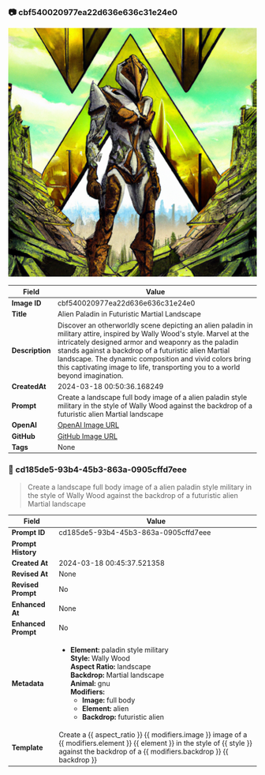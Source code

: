 

### 📷 cbf540020977ea22d636e636c31e24e0 

![data.id](./cbf540020977ea22d636e636c31e24e0.jpg)

| Field          | Value                                                                                                                     |
|----------------|---------------------------------------------------------------------------------------------------------------------------|
| **Image ID**             | cbf540020977ea22d636e636c31e24e0                                                                                                             |
| **Title**           | Alien Paladin in Futuristic Martial Landscape                                                                                                       |
| **Description**           | Discover an otherworldly scene depicting an alien paladin in military attire, inspired by Wally Wood's style. Marvel at the intricately designed armor and weaponry as the paladin stands against a backdrop of a futuristic alien Martial landscape. The dynamic composition and vivid colors bring this captivating image to life, transporting you to a world beyond imagination.                                                                                                       |
| **CreatedAt**        | 2024-03-18 00:50:36.168249                                                                                                        |
| **Prompt**         | Create a landscape full body image of a alien paladin style military in the style of Wally Wood against the backdrop of a futuristic alien Martial landscape                                                                                                         |                                                                                          |
| **OpenAI**         | [OpenAI Image URL](https://oaidalleapiprodscus.blob.core.windows.net/private/org-TZj0gKpq3CiXdXNznVOkBYav/user-t5KW5S6yYiCS0u4yDWasqnEP/img-PiPuRqCxoRgAQ6mdCzMEyyM3.png?st=2024-03-17T23%3A50%3A31Z&se=2024-03-18T01%3A50%3A31Z&sp=r&sv=2021-08-06&sr=b&rscd=inline&rsct=image/png&skoid=6aaadede-4fb3-4698-a8f6-684d7786b067&sktid=a48cca56-e6da-484e-a814-9c849652bcb3&skt=2024-03-17T10%3A45%3A24Z&ske=2024-03-18T10%3A45%3A24Z&sks=b&skv=2021-08-06&sig=EVVqpwqOLD9piC5WM316wPDeiCNMvIS4bbBjh/FktXk%3D)                                                                                |
| **GitHub**         | [GitHub Image URL](https://github.com/Caneta-Silva/cyber-tomorrow/blob/main/images/cbf540020977ea22d636e636c31e24e0/cbf540020977ea22d636e636c31e24e0.jpg)                                                                                |
| **Tags**       | None                                                                                                                   |

### 📜 cd185de5-93b4-45b3-863a-0905cffd7eee

> Create a landscape full body image of a alien paladin style military in the style of Wally Wood against the backdrop of a futuristic alien Martial landscape

| Field          | Value                                                                                                                                                                      |
|----------------|----------------------------------------------------------------------------------------------------------------------------------------------------------------------------|
| **Prompt ID**  | cd185de5-93b4-45b3-863a-0905cffd7eee                                                                                                                                                            |
| **Prompt History** |  |
| **Created At** | 2024-03-18 00:45:37.521358                                                                                                                                                   |
| **Revised At** | None                                                                                                                                                   |
| **Revised Prompt** | No                                                                                                                                                                      |
| **Enhanced At** | None                                                                                                                                                  |
| **Enhanced Prompt** | No                                                                                                                                                                    |
| **Metadata**   | <ul><li>**Element:** paladin style military <br> **Style:** Wally Wood <br> **Aspect Ratio:** landscape <br> **Backdrop:** Martial landscape <br> **Animal:** gnu <br> **Modifiers:**<ul><li>**Image:** full body</li><li>**Element:** alien</li><li>**Backdrop:** futuristic alien</li></ul></li></ul> |
| **Template**   | Create a {{ aspect_ratio }} {{ modifiers.image }} image of a {{ modifiers.element }} {{ element }} in the style of {{ style }} against the backdrop of a {{ modifiers.backdrop }} {{ backdrop }}                                                                                                                                           |


